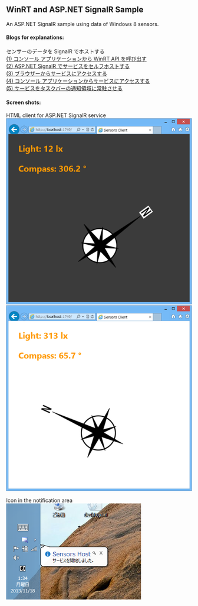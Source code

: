 ## WinRT and ASP.NET SignalR Sample

An ASP.NET SignalR sample using data of Windows 8 sensors.

#### Blogs for explanations:  
センサーのデータを SignalR でホストする  
[(1) コンソール アプリケーションから WinRT API を呼び出す](http://sakapon.wordpress.com/2013/11/14/winrt-signalr-1/)  
[(2) ASP.NET SignalR でサービスをセルフホストする](http://sakapon.wordpress.com/2013/11/15/winrt-signalr-2/)  
[(3) ブラウザーからサービスにアクセスする](http://sakapon.wordpress.com/2013/11/16/winrt-signalr-3/)  
[(4) コンソール アプリケーションからサービスにアクセスする](http://sakapon.wordpress.com/2013/11/17/winrt-signalr-4/)  
[(5) サービスをタスクバーの通知領域に常駐させる](http://sakapon.wordpress.com/2013/11/18/winrt-signalr-5/)  

#### Screen shots:  
HTML client for ASP.NET SignalR service  
![HTML client for ASP.NET SignalR service 1](Images/Preview/3-Web-2.png)  
![HTML client for ASP.NET SignalR service 2](Images/Preview/3-Web-3.png)  

Icon in the notification area  
![Icon in the notification area](Images/Preview/5-Host-1.png)  
